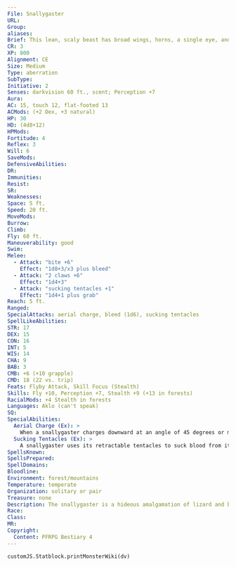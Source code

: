 ```yaml
---
File: Snallygaster
URL: 
Group: 
aliases: 
Brief: This lean, scaly beast has broad wings, horns, a single eye, and writhing tentacles within its sharp, toothy beak.
CR: 3
XP: 800
Alignment: CE
Size: Medium
Type: aberration
SubType: 
Initiative: 2
Senses: darkvision 60 ft., scent; Perception +7
Aura: 
AC: 15, touch 12, flat-footed 13
ACMods: (+2 Dex, +3 natural)
HP: 30
HD: (4d8+12)
HPMods: 
Fortitude: 4
Reflex: 3
Will: 6
SaveMods: 
DefensiveAbilities: 
DR: 
Immunities: 
Resist: 
SR: 
Weaknesses: 
Space: 5 ft.
Speed: 20 ft.
MoveMods: 
Burrow: 
Climb: 
Fly: 60 ft.
Maneuverability: good
Swim: 
Melee: 
  - Attack: "bite +6"
    Effect: "1d8+3/x3 plus bleed"
  - Attack: "2 claws +6"
    Effect: "1d4+3"
  - Attack: "sucking tentacles +1"
    Effect: "1d4+1 plus grab"
Reach: 5 ft.
Ranged: 
SpecialAttacks: aerial charge, bleed (1d6), sucking tentacles
SpellLikeAbilities: 
STR: 17
DEX: 15
CON: 16
INT: 5
WIS: 14
CHA: 9
BAB: 3
CMB: +6 (+10 grapple)
CMD: 18 (22 vs. trip)
Feats: Flyby Attack, Skill Focus (Stealth)
Skills: Fly +10, Perception +7, Stealth +9 (+13 in forests)
RacialMods: +4 Stealth in forests
Languages: Aklo (can't speak)
SQ: 
SpecialAbilities:
  Aerial Charge (Ex): >
    When a snallygaster charges downward at an angle of 45 degrees or more, its bite attack deals double damage (or triple damage on a critical hit). Bleed damage is not multiplied for this attack.
  Sucking Tentacles (Ex): >
    A snallygaster uses its retractable tentacles to suck blood from its victim's bleeding wounds. If a target has a bleed effect and the snallygaster grabs it with tentacles or maintains a grapple against it, the target takes double the normal bleed damage at the beginning of its next turn. When the snallygaster is using its tentacles, it cannot make bite attacks.
SpellsKnown: 
SpellsPrepared: 
SpellDomains: 
Bloodline: 
Environment: forest/mountains
Temperature: temperate
Organization: solitary or pair
Treasure: none
Description: The snallygaster is a hideous amalgamation of lizard and bird that preys on unwary travelers. Its claws and beak have an almost metallic sheen to them, hinting at their sharpness and strength. Black stripes run the length of its scaly blue hide all the way to the tip of its long, sinuous tail. The snallygaster's serpentine neck terminates at a small, birdlike head with a single eye set in the center of the forehead. In place of a tongue, its long throat contains a slobbering mass of tentacles that twist and squirm grotesquely whenever the creature extends them.  A typical snallygaster measures 9 feet from the tip of its tail to the point of its beak, with a wingspan of 15 feet and a weight of approximately 200 pounds. The snallygaster is an ambush predator, attacking its prey from above. Once it spots a potential victim, it dives toward its unsuspecting foe, using the fall to build up momentum. Once its foe lies dead or unconscious, the snallygaster uses its tonguelike tentacles to slurp up the victim's blood. The only thing a snallygaster craves more than blood is alcohol, and it spends much of each autumn scouring its territory for fermenting fruit, on which it gorges itself until thoroughly inebriated. Intoxicated snallygasters are extremely aggressive. Snallygasters prefer to nest in wooded, mountainous regions. They are primarily active during the day, which they spend searching for food or scaring off rivals. Whether or not a female snallygaster finds a mate, it lays one to two eggs per year.
Race: 
Class: 
MR: 
Copyright:
  Content: PFRPG Bestiary 4
---
```

```dataviewjs
customJS.Statblock.printMonsterWiki(dv)
```
